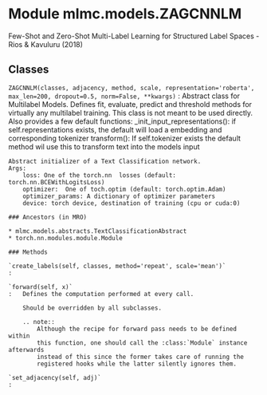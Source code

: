 Module mlmc.models.ZAGCNNLM
===========================
Few-Shot and Zero-Shot Multi-Label Learning for Structured Label Spaces - Rios & Kavuluru (2018)

Classes
-------

`ZAGCNNLM(classes, adjacency, method, scale, representation='roberta', max_len=200, dropout=0.5, norm=False, **kwargs)`
:   Abstract class for Multilabel Models. Defines fit, evaluate, predict and threshold methods for virtually any
    multilabel training.
    This class is not meant to be used directly.
    Also provides a few default functions:
        _init_input_representations(): if self.representations exists, the default will load a embedding and corresponding tokenizer
        transform(): If self.tokenizer exists the default method wil use this to transform text into the models input
    
    Abstract initializer of a Text Classification network.
    Args:
        loss: One of the torch.nn  losses (default: torch.nn.BCEWithLogitsLoss)
        optimizer:  One of toch.optim (default: torch.optim.Adam)
        optimizer_params: A dictionary of optimizer parameters
        device: torch device, destination of training (cpu or cuda:0)

    ### Ancestors (in MRO)

    * mlmc.models.abstracts.TextClassificationAbstract
    * torch.nn.modules.module.Module

    ### Methods

    `create_labels(self, classes, method='repeat', scale='mean')`
    :

    `forward(self, x)`
    :   Defines the computation performed at every call.
        
        Should be overridden by all subclasses.
        
        .. note::
            Although the recipe for forward pass needs to be defined within
            this function, one should call the :class:`Module` instance afterwards
            instead of this since the former takes care of running the
            registered hooks while the latter silently ignores them.

    `set_adjacency(self, adj)`
    :